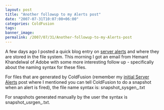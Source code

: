 ```yaml
---
layout: post
title: "Another followup to my Alerts post"
date: "2007-07-31T10:07:00+06:00"
categories: ColdFusion 
tags: 
banner_image: 
permalink: /2007/07/31/Another-followup-to-my-Alerts-post
---
```


A few days ago I posted a quick blog entry on <a href="http://www.raymondcamden.com/index.cfm/2007/7/27/More-on-ColdFusion-8-Server-Alerts">server alerts</a> and where they are stored in the file system. This morning I got an email from Hemant Khandelwal of Adobe with some more interesting follow up - specifically about the naming syntax for these files. 

For files that are generated by ColdFusion (remember my <a href="http://www.coldfusionjedi.com/index.cfm/2007/7/25/Server-Monitor-Alerts-in-ColdFusion-8">initial Server Alerts</a> post where I mentioned you can tell ColdFusion to do a snapshot when an alert is fired), the file name syntax is: snapshot_sysgen_<number>.txt 

For snapshots generated manually by the user the syntax is  snapshot_usrgen_<number>.txt.